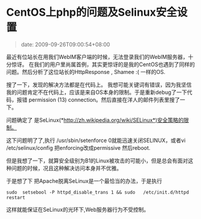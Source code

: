 # CentOS上php的问题及Selinux安全设置
>date: 2009-09-26T09:00:54+08:00


最近有位站长在用我们WebIM客户端的时候，无法登录我们的WebIM服务器，十分惊讶。 在我们的用户里尚属首例，其实更惊讶的是我的CentOS也遇到了同样的问题。然后分析了这位站长的HttpResponse , Shamee :( 一样的OS.


搜了一下，发现的解决方法都是在代码上。 我想可能关键词有错误，因为我坚信我的问题肯定不在代码上，应该是来自OS本身的限制。于是重新debug了一下代码，报错 permission (13) connection。然后直接在洋人的邮件列表里搜了一下。


问题确定了 是SeLinux(*http://zh.wikipedia.org/wiki/SELinux*)安全策略的限制。



这下问题明了了,执行 /usr/sbin/setenforce 0就能迅速关闭SELINUX，或者vi /etc/selinux/config 把enforcing改成permissive 然后reboot.


但是我想了一下，就算安全级别为B1的Linux被攻击的可能小，但是总会有面对这种问题的时候，况且这种解决访问本身并不优雅。


于是想了下 把Apache脱离SeLinux是一个最恰当的办法，于是执行


`sudo  setsebool -P httpd_disable_trans 1 && sudo   /etc/init.d/httpd restart`


这样就能保证在SeLinux的光环下,Web服务器行为不受控制。


